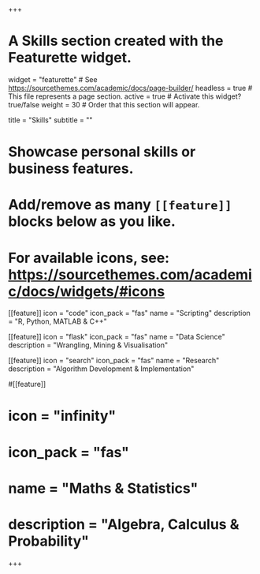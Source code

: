 +++
# A Skills section created with the Featurette widget.
widget = "featurette"  # See https://sourcethemes.com/academic/docs/page-builder/
headless = true  # This file represents a page section.
active = true  # Activate this widget? true/false
weight = 30  # Order that this section will appear.

title = "Skills"
subtitle = ""

# Showcase personal skills or business features.
# 
# Add/remove as many `[[feature]]` blocks below as you like.
# 
# For available icons, see: https://sourcethemes.com/academic/docs/widgets/#icons

[[feature]]
  icon = "code"
  icon_pack = "fas"
  name = "Scripting"
  description = "R, Python, MATLAB & C++"
  
[[feature]]
  icon = "flask"
  icon_pack = "fas"
  name = "Data Science"
  description = "Wrangling, Mining & Visualisation"
  
[[feature]]
  icon = "search"
  icon_pack = "fas"
  name = "Research"
  description = "Algorithm Development & Implementation"
  
#[[feature]]
#  icon = "infinity"
#  icon_pack = "fas"
#  name = "Maths & Statistics"
#  description = "Algebra, Calculus & Probability"

+++
